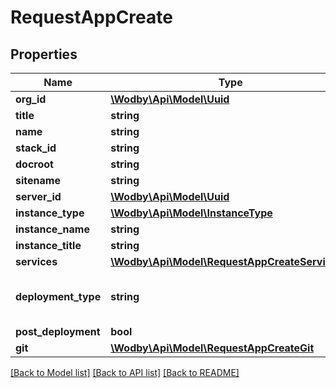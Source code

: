 # RequestAppCreate

## Properties
Name | Type | Description | Notes
------------ | ------------- | ------------- | -------------
**org_id** | [**\Wodby\Api\Model\Uuid**](Uuid.md) |  | 
**title** | **string** |  | [optional] 
**name** | **string** |  | 
**stack_id** | **string** |  | 
**docroot** | **string** |  | [optional] 
**sitename** | **string** |  | [optional] 
**server_id** | [**\Wodby\Api\Model\Uuid**](Uuid.md) |  | 
**instance_type** | [**\Wodby\Api\Model\InstanceType**](InstanceType.md) |  | [optional] 
**instance_name** | **string** |  | [optional] 
**instance_title** | **string** |  | [optional] 
**services** | [**\Wodby\Api\Model\RequestAppCreateServices[]**](RequestAppCreateServices.md) |  | [optional] 
**deployment_type** | **string** |  | [optional] [default to 'vanilla']
**post_deployment** | **bool** |  | [optional] 
**git** | [**\Wodby\Api\Model\RequestAppCreateGit**](RequestAppCreateGit.md) |  | [optional] 

[[Back to Model list]](../README.md#documentation-for-models) [[Back to API list]](../README.md#documentation-for-api-endpoints) [[Back to README]](../README.md)


